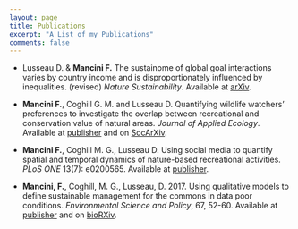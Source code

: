 ```yaml
---
layout: page
title: Publications
excerpt: "A List of my Publications"
comments: false
---
```


* Lusseau D. & **Mancini F.** The sustainome of global goal interactions varies by country income and is disproportionately influenced by inequalities. (revised) *Nature Sustainability*. Available at [arXiv](https://arxiv.org/abs/1804.09095v1).

* **Mancini F.**, Coghill G. M. and Lusseau D. Quantifying wildlife watchers’ preferences to investigate the overlap between recreational and conservation value of natural areas. *Journal of Applied Ecology*. Available at [publisher](https://besjournals.onlinelibrary.wiley.com/doi/full/10.1111/1365-2664.13274) and on [SocArXiv](https://osf.io/preprints/socarxiv/vze7y/).

* **Mancini F.**, Coghill M. G., Lusseau D. Using social media to quantify spatial and temporal dynamics of nature-based recreational activities. *PLoS ONE* 13(7): e0200565. Available at [publisher](https://doi.org/10.1371/journal.pone.0200565).

* **Mancini, F.**, Coghill, M. G., Lusseau, D. 2017. Using qualitative models to define sustainable management for the commons in data poor conditions. *Environmental Science and Policy*, 67, 52-60. Available at [publisher](https://www.sciencedirect.com/science/article/pii/S1462901116307912) and on [bioRXiv](https://doi.org/10.1101/063479).
